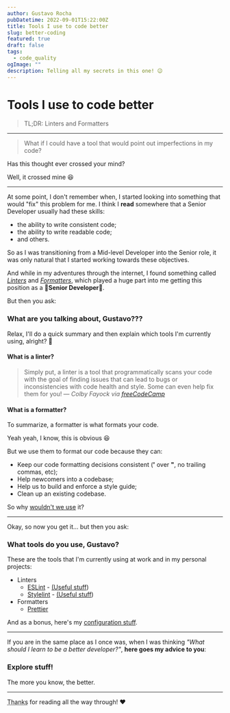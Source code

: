 ```yaml
---
author: Gustavo Rocha
pubDatetime: 2022-09-01T15:22:00Z
title: Tools I use to code better
slug: better-coding
featured: true
draft: false
tags:
  - code_quality
ogImage: ""
description: Telling all my secrets in this one! 😉
---
```


# Tools I use to code better

> TL;DR: Linters and Formatters

---

> What if I could have a tool that would point out imperfections in my code?

Has this thought ever crossed your mind?

Well, it crossed mine 😆

---

At some point, I don't remember when, I started looking into something that would "fix" this problem for me.
I think I **read** somewhere that a Senior Developer usually had these skills:

- the ability to write consistent code;
- the ability to write readable code;
- and others.

So as I was transitioning from a Mid-level Developer into the Senior role, it was only natural that I started working towards these objectives.

And while in my adventures through the internet, I found something called _[Linters](#what-is-a-linter)_ and _[Formatters](#what-is-a-formatter)_, which played a huge part into me getting this position as a 🌟**Senior Developer**🌟.

But then you ask:

### What are you talking about, Gustavo???

Relax, I'll do a quick summary and then explain which tools I'm currently using, alright? 💓

#### What is a linter?

> Simply put, a linter is a tool that programmatically scans your code with the goal of finding issues that can lead to bugs or inconsistencies with code health and style. Some can even help fix them for you!
> — <cite>Colby Fayock via [freeCodeCamp](https://www.freecodecamp.org/news/what-is-linting-and-how-can-it-save-you-time/)</cite>

#### What is a formatter?

To summarize, a formatter is what formats your code.

Yeah yeah, I know, this is obvious 😆

But we use them to format our code because they can:

- Keep our code formatting decisions consistent (**'** over **"**, no trailing commas, etc);
- Help newcomers into a codebase;
- Help us to build and enforce a style guide;
- Clean up an existing codebase.

So why [wouldn't we use](https://engineering.hexacta.com/why-arent-you-using-prettier-4fe0a77713e8) it?

---

Okay, so now you get it... but then you ask:

### What tools do you use, Gustavo?

These are the tools that I'm currently using at work and in my personal projects:

- Linters
  - [ESLint](https://eslint.org/) - [(Useful stuff](https://github.com/dustinspecker/awesome-eslint))
  - [Stylelint](https://stylelint.io/) - [(Useful stuff](https://github.com/stylelint/awesome-stylelint))
- Formatters
  - [Prettier](https://prettier.io/)

And as a bonus, here's my [configuration stuff](https://github.com/gu-does-git/configs).

---

If you are in the same place as I once was, when I was thinking _"What should I learn to be a better developer?"_, **here goes my advice to you**:

### Explore stuff!

The more you know, the better.

---

<abbr title="Valeu Emi e Mi ❤️">Thanks</abbr> for reading all the way through! ❤️
